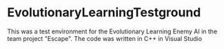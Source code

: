 # EvolutionaryLearningTestground
This was a test environment for the Evolutionary Learning Enemy AI in the team project "Escape". The code was written in C++ in Visual Studio
